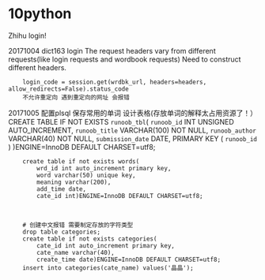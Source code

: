 # 10python

Zhihu login!

20171004
    dict163 login
    The request headers vary from different requests(like login requests and wordbook requests)
    Need to construct different headers.

        login_code = session.get(wrdbk_url, headers=headers, allow_redirects=False).status_code
        不允许重定向 遇到重定向的网址 会报错
20171005
        配置plsql 保存常用的单词
        设计表格(存放单词的解释太占用资源了！）
        CREATE TABLE IF NOT EXISTS `runoob_tbl`(
           `runoob_id` INT UNSIGNED AUTO_INCREMENT,
           `runoob_title` VARCHAR(100) NOT NULL,
           `runoob_author` VARCHAR(40) NOT NULL,
           `submission_date` DATE,
           PRIMARY KEY ( `runoob_id` )
        )ENGINE=InnoDB DEFAULT CHARSET=utf8;

        create table if not exists words(
            wrd_id int auto_increment primary key,
            word varchar(50) unique key,
            meaning varchar(200),
            add_time date,
            cate_id int)ENGINE=InnoDB DEFAULT CHARSET=utf8;



        # 创建中文报错 需要制定存放的字符类型
        drop table categories;
        create table if not exists categories(
            cate_id int auto_increment primary key,
            cate_name varchar(40),
            create_time date)ENGINE=InnoDB DEFAULT CHARSET=utf8;
        insert into categories(cate_name) values('晶晶');




